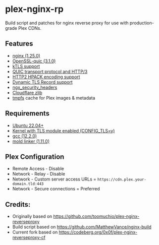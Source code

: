 # plex-nginx-rp

Build script and patches for nginx reverse proxy for use with production-grade Plex CDNs.

## Features
* [nginx (1.25.0)](https://hg.nginx.org/nginx/rev/release-1.25.0)
* [OpenSSL-quic (3.1.0)](https://github.com/quictls/openssl)
* [kTLS support](https://www.nginx.com/blog/improving-nginx-performance-with-kernel-tls)
* [QUIC transport protocol and HTTP/3](https://www.nginx.com/blog/introducing-technology-preview-nginx-support-for-quic-http-3/)
* [HTTP2 HPACK encoding support](https://blog.cloudflare.com/hpack-the-silent-killer-feature-of-http-2/)
* [Dynamic TLS Record support](https://blog.cloudflare.com/optimizing-tls-over-tcp-to-reduce-latency/)
* [ngx_security_headers](https://github.com/GetPageSpeed/ngx_security_headers)
* [Cloudflare zlib](https://github.com/cloudflare/zlib)
* [tmpfs](https://en.wikipedia.org/wiki/Tmpfs) cache for Plex images & metadata

## Requirements
* [Ubuntu 22.04+](https://ubuntu.com/)
* [Kernel with TLS module enabled (CONFIG_TLS=y)](https://www.nginx.com/blog/improving-nginx-performance-with-kernel-tls)
* [gcc (12.2.0)](https://gcc.gnu.org/)
* [mold linker (1.11.0)](https://github.com/rui314/mold)

## Plex Configuration
* Remote Access - Disable
* Network - Relay - Disable
* Network - Custom server access URLs = `https://cdn.plex.your-domain.tld:443`
* Network - Secure connections = Preferred

## Credits:
 * Originally based on https://github.com/toomuchio/plex-nginx-reverseproxy
 * Build script based on https://github.com/MatthewVance/nginx-build
 * Current fork based on https://codeberg.org/0x0f/plex-nginx-reverseproxy-cf
